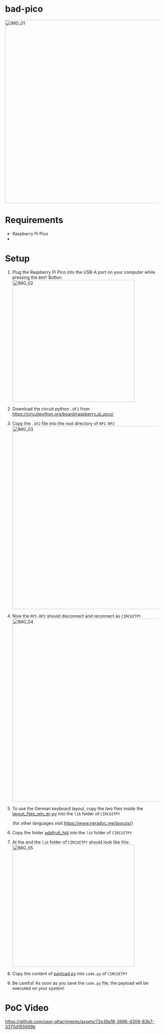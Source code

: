 # bad-pico
<img src="https://github.com/user-attachments/assets/0a9cfdbb-11c4-49fe-94b6-a4009188149e" alt="IMG_01" width="600">

# Requirements
- Raspberry Pi Pico
- 

# Setup
1. Plug the Raspberry Pi Pico into the USB-A port on your computer while pressing the `BOOT` Button
   <img src="https://github.com/user-attachments/assets/00609bc7-cc77-4fff-b4cd-5bc89dda5416" alt="IMG_02" width="400"/>
2. Download the circuit python `.UF2` from https://circuitpython.org/board/raspberry_pi_pico/
3. Copy the `.UF2` file into the root directory of `RPI-RP2`
   <img src="https://github.com/user-attachments/assets/41d32ce2-cd95-4967-9004-657a18eac67d" alt="IMG_03" width="600"/>
4. Now the `RPI-RP2` should disconnect and reconnect as `CIRCUITPY`
   <img src="https://github.com/user-attachments/assets/4a108824-8794-4309-8041-c42e8c15c556" alt="IMG_04" width="600"/>
6. To use the German keyboard layout, copy the two files inside the <a href="https://github.com/michael-koll/bad-pico/tree/4c00515756e9ed61a6abb8118db1a340638ca387/layout_files_win_gr-py">layout_files_win_gr-py</a> into the `lib` folder of `CIRCUITPY`

   (for other languages visit https://www.neradoc.me/layouts/)
8. Copy the folder <a href="https://github.com/michael-koll/bad-pico/tree/db70f938178029ae3bb420612fd6c7bf1faba3ff/adafruit_hid">adafruit_hid</a> into the `lib` folder of `CIRCUITPY`
9. At the end the `lib` folder of `CIRCUITPY` should look like this:                                                              
   <img src="https://github.com/user-attachments/assets/3431ad20-ae2b-4675-ab96-ed65198769d2" alt="IMG_05" width="400"/>
10. Copy the content of <a href="https://github.com/michael-koll/bad-pico/blob/bc51192bd2319b3314d5a06a7a27a85003dfbb65/payload.py">payload.py</a> into `code.py` of `CIRCUITPY`
11. Be careful! As soon as you save the `code.py` file, the payload will be executed on your system!

# PoC Video
https://github.com/user-attachments/assets/72e36a18-3666-4309-83b7-3370d165699b
